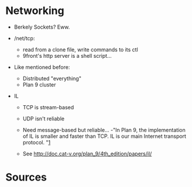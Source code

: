 # Networking

- Berkely Sockets? Eww.

- /net/tcp:
	- read from a clone file, write commands to its ctl
	- 9front's http server is a shell script...

- Like mentioned before:
	- Distributed "everything"
	- Plan 9 cluster

- IL
	- TCP is stream-based
	- UDP isn't reliable
	- Need message-based but reliable...
	-"In Plan 9, the implementation of IL is smaller and faster than TCP. IL is our main Internet transport protocol. "[1]

	- See http://doc.cat-v.org/plan_9/4th_edition/papers/il/


# Sources
[1]: http://doc.cat-v.org/plan_9/4th_edition/papers/9